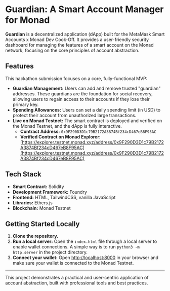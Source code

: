 # Guardian: A Smart Account Manager for Monad

**Guardian** is a decentralized application (dApp) built for the MetaMask Smart Accounts x Monad Dev Cook-Off. It provides a user-friendly security dashboard for managing the features of a smart account on the Monad network, focusing on the core principles of account abstraction.

## Features

This hackathon submission focuses on a core, fully-functional MVP:

* **Guardian Management:** Users can add and remove trusted "guardian" addresses. These guardians are the foundation for social recovery, allowing users to regain access to their accounts if they lose their primary key.
* **Spending Allowances:** Users can set a daily spending limit (in USD) to protect their account from unauthorized large transactions.
* **Live on Monad Testnet:** The smart contract is deployed and verified on the Monad Testnet, and the dApp is fully interactive.
    * **Contract Address:** `0x9F290D3D1c79B2172A3874Bf234cD467eB8F95AC`
    * **Verified Contract on Monad Explorer:** [https://explorer.testnet.monad.xyz/address/0x9F290D3D1c79B2172A3874Bf234cD467eB8F95AC](https://explorer.testnet.monad.xyz/address/0x9F290D3D1c79B2172A3874Bf234cD467eB8F95AC)

## Tech Stack

* **Smart Contract:** Solidity
* **Development Framework:** Foundry
* **Frontend:** HTML, TailwindCSS, vanilla JavaScript
* **Libraries:** Ethers.js
* **Blockchain:** Monad Testnet

## Getting Started Locally

1.  **Clone the repository.**
2.  **Run a local server:** Open the `index.html` file through a local server to enable wallet connections. A simple way is to run `python3 -m http.server` in the project directory.
3.  **Connect your wallet:** Open [http://localhost:8000](http://localhost:8000) in your browser and make sure your wallet is connected to the Monad Testnet.

---

This project demonstrates a practical and user-centric application of account abstraction, built with professional tools and best practices.